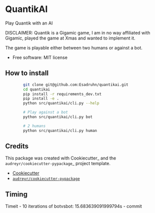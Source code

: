 
QuantikAI
=========

Play Quantik with an AI

DISCLAIMER: Quantik is a Gigamic game, I am in no way affiliated with Gigamic, played the game at Xmas and wanted to implement it.

The game is playable either between two humans or against a bot.


* Free software: MIT license

How to install
---------------
```bash
        git clone git@github.com:Esadruhn/quantikai.git
        cd quantikai
        pip install -r requirements_dev.txt
        pip install -e .
        python src/quantikai/cli.py --help

        # Play against a bot
        python src/quantikai/cli.py bot

        # 2 humans
        python src/quantikai/cli.py human
```

Credits
-------

This package was created with Cookiecutter_ and the `audreyr/cookiecutter-pypackage`_ project template.

- [Cookiecutter](https://github.com/audreyr/cookiecutter)
- [`audreyr/cookiecutter-pypackage`](https://github.com/audreyr/cookiecutter-pypackage)

Timing
------

Timeit - 10 iterations of botvsbot: 15.683639091999794s - commit 